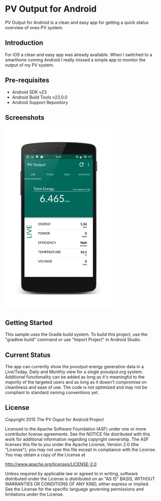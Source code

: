 
PV Output for Android
===================================

PV Output for Android is a clean and easy app for getting a quick status overview of ones PV system.

Introduction
------------

For iOS a clean and easy app was already available. When I switched to a smarthone running Android I really missed a simple app to monitor the output of my PV system.

Pre-requisites
--------------

- Android SDK v23
- Android Build Tools v23.0.0
- Android Support Repository

Screenshots
-------------

<img src="screenshots/live.png" height="600" alt="Screenshot"/>

Getting Started
---------------

This sample uses the Gradle build system. To build this project, use the
"gradlew build" command or use "Import Project" in Android Studio.

Current Status
---------------

The app can currently show the pvoutput energy generation data in a Live/Today, Daily and Monthly view for a single pvoutput.org system. Additional functionality can be added as long as it's meaningful to the majority of the targeted users and as long as it doesn't compromise on cleanliness and ease of use.
The code is not optimized and may not be compliant to standard naming conventions yet. 

License
-------

Copyright 2015 The PV Ouput for Android Project

Licensed to the Apache Software Foundation (ASF) under one or more contributor
license agreements.  See the NOTICE file distributed with this work for
additional information regarding copyright ownership.  The ASF licenses this
file to you under the Apache License, Version 2.0 (the "License"); you may not
use this file except in compliance with the License.  You may obtain a copy of
the License at

http://www.apache.org/licenses/LICENSE-2.0

Unless required by applicable law or agreed to in writing, software
distributed under the License is distributed on an "AS IS" BASIS, WITHOUT
WARRANTIES OR CONDITIONS OF ANY KIND, either express or implied.  See the
License for the specific language governing permissions and limitations under
the License.
